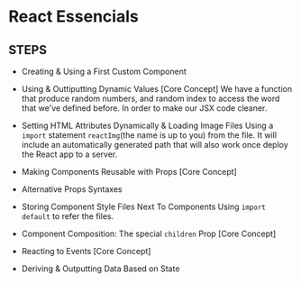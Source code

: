 # React Essencials



## STEPS

* Creating & Using a First Custom Component

*  Using & Outtiputting Dynamic Values [Core Concept]
We have a function that produce random numbers, and random index to access the word that we've defined before. In order to make our JSX code cleaner.

* Setting HTML Attributes Dynamically & Loading Image Files
Using a `import` statement `reactImg`(the name is up to you) from the file. It will include an automatically generated path that will also work once deploy the React app to a server.

* Making Components Reusable with Props [Core Concept]

* Alternative Props Syntaxes

* Storing Component Style Files Next To Components
Using `import default` to refer the files.

* Component Composition: The special `children` Prop [Core Concept]

* Reacting to Events [Core Concept]

* Deriving & Outputting Data Based on State